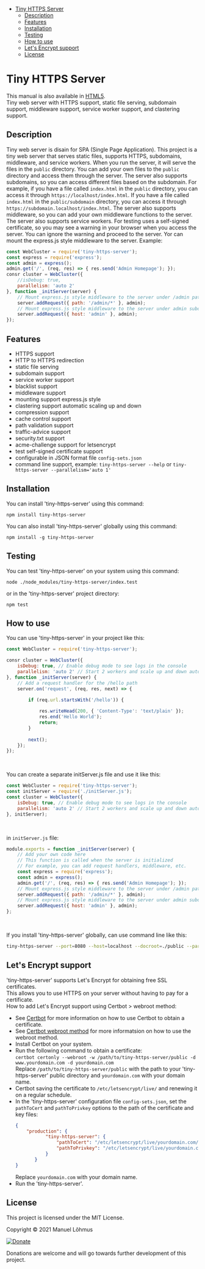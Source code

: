 <div class="row w-100">
<div class="col-3 d-none d-lg-inline">
<div class="sticky-top overflow-auto vh-100">
<div id="list-headers" class="list-group mt-5">

- [Tiny HTTPS Server](#tiny-https-server)
     - [Description](#description)
     - [Features](#features)
     - [Installation](#installation)
     - [Testing](#testing)
     - [How to use](#how-to-use)
     - [Let's Encrypt support](#lets-encrypt-support)
     - [License](#license)
 
 
</div>
</div>
</div>
 
<div class="col">
<div class="p-2 markdown-body" data-bs-spy="scroll" data-bs-target="#list-headers" data-bs-offset="0" tabindex="0">


# Tiny HTTPS Server
This manual is also available in [HTML5](https://manuel-lohmus.github.io/tiny-https-server/README.html).<br>
Tiny web server with HTTPS support, static file serving, 
subdomain support, middleware support, service worker support, and clastering support.

## Description
Tiny web server is disain for SPA (Single Page Application). 
This project is a tiny web server that serves static files, supports HTTPS, 
subdomains, middleware, and service workers. 
When you run the server, it will serve the files in the `public` directory. 
You can add your own files to the `public` directory and access them through the server. 
The server also supports subdomains, so you can access different files based on the subdomain. 
For example, if you have a file called `index.html` in the `public` directory, 
you can access it through `https://localhost/index.html`. 
If you have a file called `index.html` in the `public/subdomain` directory, 
you can access it through `https://subdomain.localhost/index.html`. 
The server also supports middleware, so you can add your own middleware functions to the server. 
The server also supports service workers. 
For testing uses a self-signed certificate, so you may see a warning in your browser when you access the server.
You can ignore the warning and proceed to the server.
Yor can mount the express.js style middleware to the server. Example:
```javascript
const WebCluster = require('tiny-https-server');
const express = require('express');
const admin = express();
admin.get('/', (req, res) => { res.send('Admin Homepage'); });
consr cluster = WebCluster({
    //isDebug: true,
    parallelism: 'auto 2'
}, function _initServer(server) {
    // Mount express.js style middleware to the server under /admin path, url: 'http://localhost/admin' or 'http://yourdomain.com/admin'
    server.addRequest({ path: '/admin/*' }, admin);
    // Mount express.js style middleware to the server under admin subdomain, url: 'http://admin.localhost' or 'http://admin.yourdomain.com'
    server.addRequest({ host: 'admin' }, admin); 
});
```


## Features

- HTTPS support
- HTTP to HTTPS redirection 
- static file serving
- subdomain support 
- service worker support 
- blacklist support
- middleware support 
- mounting support express.js style
- clastering support automatic scaling up and down
- compression support
- cache control support
- path validation support
- traffic-advice support
- security.txt support
- acme-challenge support for letsencrypt
- test self-signed certificate support
- configurable in JSON format file `config-sets.json`
- command line support, example: `tiny-https-server --help` or `tiny-https-server --parallelism='auto 1'` 

## Installation

You can install 'tiny-https-server' using this command:

`npm install tiny-https-server`

You can also install 'tiny-https-server' globally using this command:

`npm install -g tiny-https-server`

 
 ## Testing

You can test 'tiny-https-server' on your system using this command:

`node ./node_modules/tiny-https-server/index.test`

or in the 'tiny-https-server' project directory:

`npm test`

## How to use

You can use 'tiny-https-server' in your project like this:
```javascript
const WebCluster = require('tiny-https-server');

consr cluster = WebCluster({
    isDebug: true, // Enable debug mode to see logs in the console
    parallelism: 'auto 2' // Start 2 workers and scale up and down automatically
}, function _initServer(server) {
    // Add a request handler for the /hello path
    server.on('request', (req, res, next) => {
    
        if (req.url.startsWith('/hello')) {

            res.writeHead(200, { 'Content-Type': 'text/plain' });
            res.end('Hello World');
            return;
        }
    
        next();
    });
});
```
<br>

You can create a separate initServer.js file and use it like this:
```javascript
const WebCluster = require('tiny-https-server');
const initServer = require('./initServer.js');
const cluster = WebCluster({
    isDebug: true, // Enable debug mode to see logs in the console
    parallelism: 'auto 2' // Start 2 workers and scale up and down automatically
}, initServer);
```
<br>

in `initServer.js` file:
```javascript
module.exports = function _initServer(server) {
    // Add your own code here
    // This function is called when the server is initialized
    // For example, you can add request handlers, middleware, etc.
    const express = require('express');
    const admin = express();
    admin.get('/', (req, res) => { res.send('Admin Homepage'); });
    // Mount express.js style middleware to the server under /admin path, url: 'http://localhost/admin' or 'http://yourdomain.com/admin'
    server.addRequest({ path: '/admin/*' }, admin);
    // Mount express.js style middleware to the server under admin subdomain, url: 'http://admin.localhost' or 'http://admin.yourdomain.com'
    server.addRequest({ host: 'admin' }, admin);
};
```
<br>

If you install 'tiny-https-server' globally, can use command line like this:
```bash
tiny-https-server --port=8080 --host=localhost --docroot=./public --parallelism=auto 2 --isDebug=true
```

## Let's Encrypt support

'tiny-https-server' supports Let's Encrypt for obtaining free SSL certificates.<br>
This allows you to use HTTPS on your server without having to pay for a certificate.<br>
How to add Let's Encrypt support using Certbot > webroot method:
  - See [Certbot](https://certbot.eff.org/) for more information on how to use Certbot to obtain a certificate.
  - See [Certbot webroot method](https://certbot.eff.org/docs/using.html#webroot) for more informatsion on how to use the webroot method.
  - Install Certbot on your system.
  - Run the following command to obtain a certificate:<br>
        ``` certbot certonly --webroot -w /path/to/tiny-https-server/public -d www.yourdomain.com -d yourdomain.com ``` <br>
        Replace `/path/to/tiny-https-server/public` with the path to your 'tiny-https-server' public directory and `yourdomain.com` with your domain name.
  - Certbot saving the certificate to `/etc/letsencrypt/live/` and renewing it on a regular schedule.
  - In the 'tiny-https-server' configuration file `config-sets.json`, set the `pathToCert` and `pathToPrivkey` options to the path of the certificate and key files:
     ```json
     {
         "production": {
                "tiny-https-server": {
                    "pathToCert": "/etc/letsencrypt/live/yourdomain.com/fullchain.pem",
                    "pathToPrivkey": "/etc/letsencrypt/live/yourdomain.com/privkey.pem"
                }
            }
     }
    ``` 
    Replace `yourdomain.com` with your domain name.
 - Run the 'tiny-https-server'.

## License

This project is licensed under the MIT License.

Copyright &copy; 2021 Manuel Lõhmus

[![Donate](https://www.paypalobjects.com/en_US/i/btn/btn_donate_SM.gif)](https://www.paypal.com/donate?hosted_button_id=H2ZHLF8U2HGVA)

Donations are welcome and will go towards further development of this project.

<br>
<br>
<br>
</div>
</div>
</div>